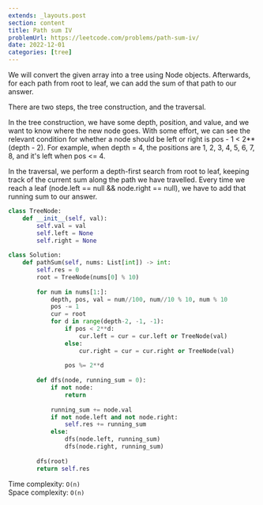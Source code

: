 ```yaml
---
extends: _layouts.post
section: content
title: Path sum IV
problemUrl: https://leetcode.com/problems/path-sum-iv/
date: 2022-12-01
categories: [tree]
---
```


We will convert the given array into a tree using Node objects. Afterwards, for each path from root to leaf, we can add the sum of that path to our answer.

There are two steps, the tree construction, and the traversal.

In the tree construction, we have some depth, position, and value, and we want to know where the new node goes. With some effort, we can see the relevant condition for whether a node should be left or right is pos - 1 < 2**(depth - 2). For example, when depth = 4, the positions are 1, 2, 3, 4, 5, 6, 7, 8, and it's left when pos <= 4.

In the traversal, we perform a depth-first search from root to leaf, keeping track of the current sum along the path we have travelled. Every time we reach a leaf (node.left == null && node.right == null), we have to add that running sum to our answer.

```python
class TreeNode:
    def __init__(self, val):
        self.val = val
        self.left = None
        self.right = None
        
class Solution:
    def pathSum(self, nums: List[int]) -> int:
        self.res = 0
        root = TreeNode(nums[0] % 10)
        
        for num in nums[1:]:
            depth, pos, val = num//100, num//10 % 10, num % 10
            pos -= 1
            cur = root
            for d in range(depth-2, -1, -1):
                if pos < 2**d:
                    cur.left = cur = cur.left or TreeNode(val)
                else:
                    cur.right = cur = cur.right or TreeNode(val)
                
                pos %= 2**d
        
        def dfs(node, running_sum = 0):
            if not node:
                return
            
            running_sum += node.val
            if not node.left and not node.right:
                self.res += running_sum
            else:
                dfs(node.left, running_sum)
                dfs(node.right, running_sum)
        
        dfs(root)
        return self.res
```

Time complexity: `O(n)` <br/>
Space complexity: `O(n)`